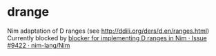 # drange
Nim adaptation of D ranges (see http://ddili.org/ders/d.en/ranges.html)
Currently blocked by [blocker for implementing D ranges in Nim · Issue #9422 · nim-lang/Nim](https://github.com/nim-lang/Nim/issues/9422)
